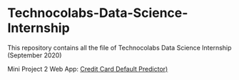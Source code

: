 # Technocolabs-Data-Science-Internship
This repository contains all the file of Technocolabs Data Science Internship (September 2020)

Mini Project 2 Web App: [Credit Card Default Predictor)](https://predictor-by-souvik.herokuapp.com)
